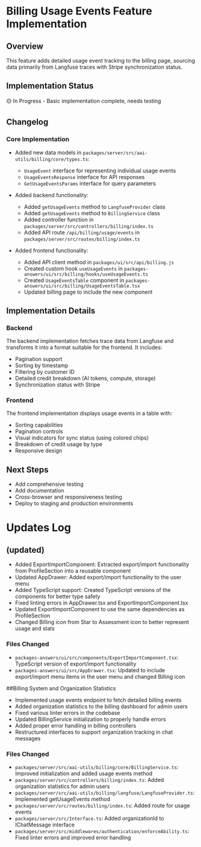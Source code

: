 # Billing Usage Events Feature Implementation

## Overview

This feature adds detailed usage event tracking to the billing page, sourcing data primarily from Langfuse traces with Stripe synchronization status.

## Implementation Status

🟡 In Progress - Basic implementation complete, needs testing

## Changelog

### Core Implementation

-   Added new data models in `packages/server/src/aai-utils/billing/core/types.ts`:

    -   `UsageEvent` interface for representing individual usage events
    -   `UsageEventsResponse` interface for API responses
    -   `GetUsageEventsParams` interface for query parameters

-   Added backend functionality:

    -   Added `getUsageEvents` method to `LangfuseProvider` class
    -   Added `getUsageEvents` method to `BillingService` class
    -   Added controller function in `packages/server/src/controllers/billing/index.ts`
    -   Added API route `/api/billing/usage/events` in `packages/server/src/routes/billing/index.ts`

-   Added frontend functionality:
    -   Added API client method in `packages/ui/src/api/billing.js`
    -   Created custom hook `useUsageEvents` in `packages-answers/ui/src/billing/hooks/useUsageEvents.ts`
    -   Created `UsageEventsTable` component in `packages-answers/ui/src/billing/UsageEventsTable.tsx`
    -   Updated billing page to include the new component

## Implementation Details

### Backend

The backend implementation fetches trace data from Langfuse and transforms it into a format suitable for the frontend. It includes:

-   Pagination support
-   Sorting by timestamp
-   Filtering by customer ID
-   Detailed credit breakdown (AI tokens, compute, storage)
-   Synchronization status with Stripe

### Frontend

The frontend implementation displays usage events in a table with:

-   Sorting capabilities
-   Pagination controls
-   Visual indicators for sync status (using colored chips)
-   Breakdown of credit usage by type
-   Responsive design

## Next Steps

-   Add comprehensive testing
-   Add documentation
-   Cross-browser and responsiveness testing
-   Deploy to staging and production environments

# Updates Log

## (updated)

-   Added ExportImportComponent: Extracted export/import functionality from ProfileSection into a reusable component
-   Updated AppDrawer: Added export/import functionality to the user menu
-   Added TypeScript support: Created TypeScript versions of the components for better type safety
-   Fixed linting errors in AppDrawer.tsx and ExportImportComponent.tsx
-   Updated ExportImportComponent to use the same dependencies as ProfileSection
-   Changed Billing icon from Star to Assessment icon to better represent usage and stats

### Files Changed

-   `packages-answers/ui/src/components/ExportImportComponent.tsx`: TypeScript version of export/import functionality
-   `packages-answers/ui/src/AppDrawer.tsx`: Updated to include export/import menu items in the user menu and changed Billing icon

##Billing System and Organization Statistics

-   Implemented usage events endpoint to fetch detailed billing events
-   Added organization statistics to the billing dashboard for admin users
-   Fixed various linter errors in the codebase
-   Updated BillingService initialization to properly handle errors
-   Added proper error handling in billing controllers
-   Restructured interfaces to support organization tracking in chat messages

### Files Changed

-   `packages/server/src/aai-utils/billing/core/BillingService.ts`: Improved initialization and added usage events method
-   `packages/server/src/controllers/billing/index.ts`: Added organization statistics for admin users
-   `packages/server/src/aai-utils/billing/langfuse/LangfuseProvider.ts`: Implemented getUsageEvents method
-   `packages/server/src/routes/billing/index.ts`: Added route for usage events
-   `packages/server/src/Interface.ts`: Added organizationId to IChatMessage interface
-   `packages/server/src/middlewares/authentication/enforceAbility.ts`: Fixed linter errors and improved error handling
